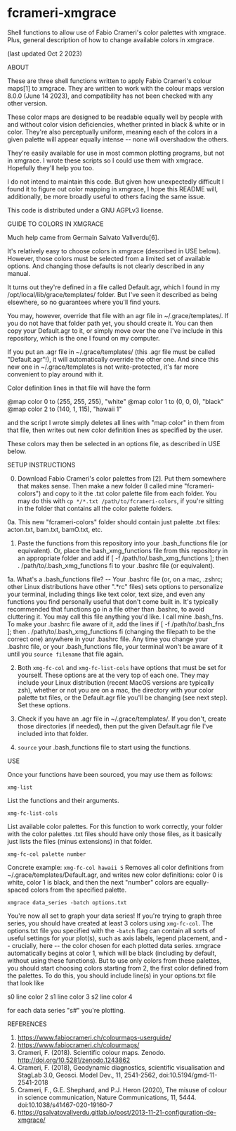 # fcrameri-xmgrace
Shell functions to allow use of Fabio Crameri's color palettes with xmgrace. Plus, general description of how to change available colors in xmgrace.



(last updated Oct 2 2023)

ABOUT

These are three shell functions written to apply Fabio Crameri's colour maps[1] to xmgrace. They are written to work with the colour maps version 8.0.0 (June 14 2023), and compatibility has not been checked with any other version.

These color maps are designed to be readable equally well by people with and without color vision deficiencies, whether printed in black & white or in color. They're also perceptually uniform, meaning each of the colors in a given palette will appear equally intense -- none will overshadow the others.

They're easily available for use in most common plotting programs, but not in xmgrace. I wrote these scripts so I could use them with xmgrace. Hopefully they'll help you too.

I do not intend to maintain this code. But given how unexpectedly difficult I found it to figure out color mapping in xmgrace, I hope this README will, additionally, be more broadly useful to others facing the same issue.

This code is distributed under a GNU AGPLv3 license.



GUIDE TO COLORS IN XMGRACE

Much help came from Germain Salvato Vallverdu[6].

It's relatively easy to choose colors in xmgrace (described in USE below). However, those colors must be selected from a limited set of available options. And changing those defaults is not clearly described in any manual.

It turns out they're defined in a file called Default.agr, which I found in my /opt/local/lib/grace/templates/ folder. But I've seen it described as being elsewhere, so no guarantees where you'll find yours.

You may, however, override that file with an agr file in ~/.grace/templates/. If you do not have that folder path yet, you should create it. You can then copy your Default.agr to it, or simply move over the one I've include in this repository, which is the one I found on my computer.

If you put an .agr file in ~/.grace/templates/ (this .agr file must be called "Default.agr"!), it will automatically override the other one. And since this new one in ~/.grace/templates is not write-protected, it's far more convenient to play around with it.

Color definition lines in that file will have the form

@map color 0 to (255, 255, 255), "white"
@map color 1 to (0, 0, 0), "black"
@map color 2 to (140, 1, 115), "hawaii 1"

and the script I wrote simply deletes all lines with "map color" in them from that file, then writes out new color definition lines as specified by the user.

These colors may then be selected in an options file, as described in USE below.



SETUP INSTRUCTIONS

0. Download Fabio Crameri's color palettes from [2]. Put them somewhere that makes sense. Then make a new folder (I called mine "fcrameri-colors") and copy to it the .txt color palette file from each folder. You may do this with `cp */*.txt /path/to/fcrameri-colors`, if you're sitting in the folder that contains all the color palette folders.

0a. This new "fcrameri-colors" folder should contain just palette .txt files: acton.txt, bam.txt, bamO.txt, etc.

1. Paste the functions from this repository into your .bash_functions file (or equivalent). Or, place the bash_xmg_functions file from this repository in an appropriate folder and add
if [ -f /path/to/.bash_xmg_functions ]; then
  . /path/to/.bash_xmg_functions
fi
to your .bashrc file (or equivalent).

1a. What's a .bash_functions file? -- Your .bashrc file (or, on a mac, .zshrc; other Linux distributions have other ".*rc" files) sets options to personalize your terminal, including things like text color, text size, and even any functions you find personally useful that don't come built in. It's typically recommended that functions go in a file other than .bashrc, to avoid cluttering it. You may call this file anything you'd like. I call mine .bash_fns. To make your .bashrc file aware of it, add the lines 
if [ -f /path/to/.bash_fns ]; then
  . /path/to/.bash_xmg_functions
fi
(changing the filepath to be the correct one) anywhere in your .bashrc file. Any time you change your .bashrc file, or your .bash_functions file, your terminal won't be aware of it until you `source filename` that file again.

2. Both `xmg-fc-col` and `xmg-fc-list-cols` have options that must be set for yourself. These options are at the very top of each one. They may include your Linux distribution (recent MacOS versions are typically zsh), whether or not you are on a mac, the directory with your color palette txt files, or the Default.agr file you'll be changing (see next step). Set these options.

3. Check if you have an .agr file in ~/.grace/templates/. If you don't, create those directories (if needed), then put the given Default.agr file I've included into that folder.

4. `source` your .bash_functions file to start using the functions.



USE

Once your functions have been sourced, you may use them as follows:

`xmg-list`

List the functions and their arguments.


`xmg-fc-list-cols`

List available color palettes. For this function to work correctly, your folder with the color palettes .txt files should have only those files, as it basically just lists the files (minus extensions) in that folder.


`xmg-fc-col palette number`

Concrete example: `xmg-fc-col hawaii 5`
Removes all color definitions from ~/.grace/templates/Default.agr, and writes new color definitions: color 0 is white, color 1 is black, and then the next "number" colors are equally-spaced colors from the specified palette.


`xmgrace data_series -batch options.txt`

You're now all set to graph your data series! If you're trying to graph three series, you should have created at least 3 colors using `xmg-fc-col`. The options.txt file you specified with the `-batch` flag can contain all sorts of useful settings for your plot(s), such as axis labels, legend placement, and -- crucially, here -- the color chosen for each plotted data series. xmgrace automatically begins at color 1, which will be black (including by default, without using these functions). But to use only colors from these palettes, you should start choosing colors starting from 2, the first color defined from the palettes. To do this, you should include line(s) in your options.txt file that look like

s0 line color 2
s1 line color 3
s2 line color 4

for each data series "s#" you're plotting.




REFERENCES

1. https://www.fabiocrameri.ch/colourmaps-userguide/
2. https://www.fabiocrameri.ch/colourmaps/
3. Crameri, F. (2018). Scientific colour maps. Zenodo. http://doi.org/10.5281/zenodo.1243862
4. Crameri, F. (2018), Geodynamic diagnostics, scientific visualisation and StagLab 3.0, Geosci. Model Dev., 11, 2541-2562, doi:10.5194/gmd-11-2541-2018
5. Crameri, F., G.E. Shephard, and P.J. Heron (2020), The misuse of colour in science communication, Nature Communications, 11, 5444. doi:10.1038/s41467-020-19160-7
6. https://gsalvatovallverdu.gitlab.io/post/2013-11-21-configuration-de-xmgrace/
